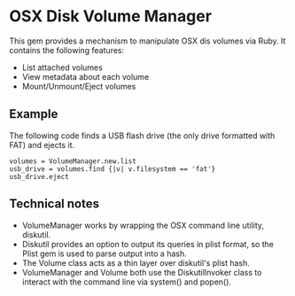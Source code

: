 # OSX Disk Volume Manager

This gem provides a mechanism to manipulate OSX dis volumes via Ruby. It contains the following features:

* List attached volumes
* View metadata about each volume
* Mount/Unmount/Eject volumes

## Example

The following code finds a USB flash drive (the only drive formatted with FAT) and ejects it.

    volumes = VolumeManager.new.list
    usb_drive = volumes.find {|v| v.filesystem == 'fat'}
    usb_drive.eject

## Technical notes

* VolumeManager works by wrapping the OSX command line utility, diskutil.
* Diskutil provides an option to output its queries in plist format, so the Plist gem is used to parse output into a hash.
* The Volume class acts as a thin layer over diskutil's plist hash.
* VolumeManager and Volume both use the DiskutilInvoker class to interact with the command line via system() and popen().